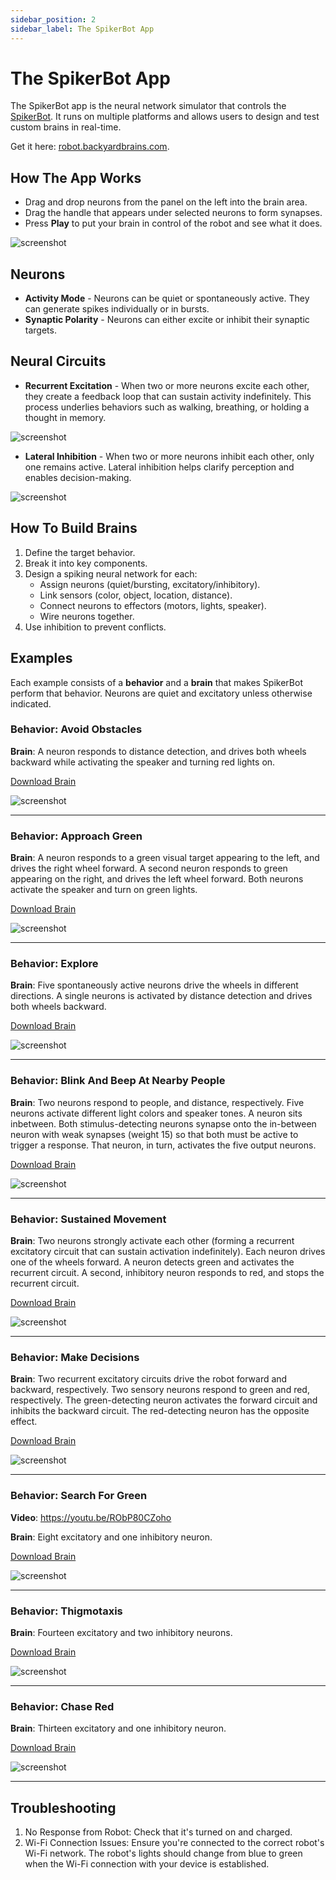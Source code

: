```yaml
---
sidebar_position: 2
sidebar_label: The SpikerBot App
---
```


# The SpikerBot App #
The SpikerBot app is the neural network simulator that controls the [SpikerBot](https://docs.backyardbrains.com/Neuroengineering/Pre-Release/SpikerBot/). It runs on multiple platforms and allows users to design and test custom brains in real-time.

Get it here: [robot.backyardbrains.com](https://robot.backyardbrains.com).

## How The App Works ##
- Drag and drop neurons from the panel on the left into the brain area.
- Drag the handle that appears under selected neurons to form synapses.
- Press **Play** to put your brain in control of the robot and see what it does.

![screenshot](screenshot1.png)

## Neurons ##
- **Activity Mode** - Neurons can be quiet or spontaneously active. They can generate spikes individually or in bursts.
- **Synaptic Polarity** - Neurons can either excite or inhibit their synaptic targets.

## Neural Circuits ##
- **Recurrent Excitation** - When two or more neurons excite each other, they create a feedback loop that can sustain activity indefinitely. This process underlies behaviors such as walking, breathing, or holding a thought in memory.

![screenshot](circuit1.png)

- **Lateral Inhibition** - When two or more neurons inhibit each other, only one remains active. Lateral inhibition helps clarify perception and enables decision-making.

![screenshot](circuit2.png)

## How To Build Brains ##
1. Define the target behavior.
2. Break it into key components.
3. Design a spiking neural network for each:
    - Assign neurons (quiet/bursting, excitatory/inhibitory).
    - Link sensors (color, object, location, distance).
    - Connect neurons to effectors (motors, lights, speaker).
    - Wire neurons together.
4. Use inhibition to prevent conflicts.

## Examples ##
Each example consists of a **behavior** and a **brain** that makes SpikerBot perform that behavior. Neurons are quiet and excitatory unless otherwise indicated.

### Behavior: Avoid Obstacles ###
**Brain**: A neuron responds to distance detection, and drives both wheels backward while activating the speaker and turning red lights on.

[Download Brain](./AvoidObstacles.zip)

![screenshot](brain1.png)

---

### Behavior: Approach Green ###
**Brain**: A neuron responds to a green visual target appearing to the left, and drives the right wheel forward. A second neuron responds to green appearing on the right, and drives the left wheel forward. Both neurons activate the speaker and turn on green lights.

[Download Brain](./ApproachGreen.zip)

![screenshot](brain2.png)

---

### Behavior: Explore ###
**Brain**: Five spontaneously active neurons drive the wheels in different directions. A single neurons is activated by distance detection and drives both wheels backward.

[Download Brain](./Explore.zip)

![screenshot](brain3.png)

---

### Behavior: Blink And Beep At Nearby People ###
**Brain**: Two neurons respond to people, and distance, respectively. Five neurons activate different light colors and speaker tones. A neuron sits inbetween. Both stimulus-detecting neurons synapse onto the in-between neuron with weak synapses (weight 15) so that both must be active  to trigger a response. That neuron, in turn, activates the five output neurons.

[Download Brain](./BlinkAndBeepAtNearbyPeople.zip)

![screenshot](brain4.png)

---

### Behavior: Sustained Movement ###
**Brain**: Two neurons strongly activate each other (forming a recurrent excitatory circuit that can sustain activation indefinitely). Each neuron drives one of the wheels forward. A neuron detects green and activates the recurrent circuit. A second, inhibitory neuron responds to red, and stops the recurrent circuit.

[Download Brain](./SustainedMovement.zip)

![screenshot](brain5.png)


---

### Behavior: Make Decisions ###
**Brain**: Two recurrent excitatory circuits drive the robot forward and backward, respectively. Two sensory neurons respond to green and red, respectively. The green-detecting neuron activates the forward circuit and inhibits the backward circuit. The red-detecting neuron has the opposite effect.

[Download Brain](./MakeDecisions.zip)

![screenshot](brain6.png)

---

### Behavior: Search For Green ###
**Video**: https://youtu.be/RObP80CZoho

**Brain**: Eight excitatory and one inhibitory neuron.

[Download Brain](./SearchForGreen.zip)

![screenshot](brain7.jpg)

---

### Behavior: Thigmotaxis ###
**Brain**: Fourteen excitatory and two inhibitory neurons.

[Download Brain](./Thigmotaxis.zip)

![screenshot](brain8.jpg)

---

### Behavior: Chase Red ###
**Brain**: Thirteen excitatory and one inhibitory neuron.

[Download Brain](./ChaseRed.zip)

![screenshot](brain9.jpg)

---

## Troubleshooting ##
1. No Response from Robot: Check that it's turned on and charged.
2. Wi-Fi Connection Issues: Ensure you're connected to the correct robot's Wi-Fi network. The robot's lights should change from blue to green when the Wi-Fi connection with your device is established.